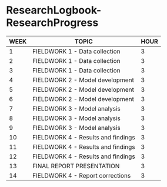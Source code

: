 # ResearchLogbook-ResearchProgress


WEEK	| TOPIC | 	HOUR
------------- | -------------| ------------- 
1	| FIELDWORK 1 - Data collection |	3
2	| FIELDWORK 1 - Data collection	| 3
3	| FIELDWORK 1 - Data collection	| 3
4	| FIELDWORK 2 - Model development	| 3
5	| FIELDWORK 2 - Model development	| 3
6	| FIELDWORK 2 - Model development	| 3
7 |	FIELDWORK 3 - Model analysis | 3
8	| FIELDWORK 3 - Model analysis	| 3
9	| FIELDWORK 3 - Model analysis | 3
10 | FIELDWORK 4 - Results and findings | 3
11 | FIELDWORK 4 - Results and findings	| 3
12 | FIELDWORK 4 - Results and findings	| 3
13 | FINAL REPORT PRESENTATION | 3
14 | FIELDWORK 4 - Report corrections | 3
